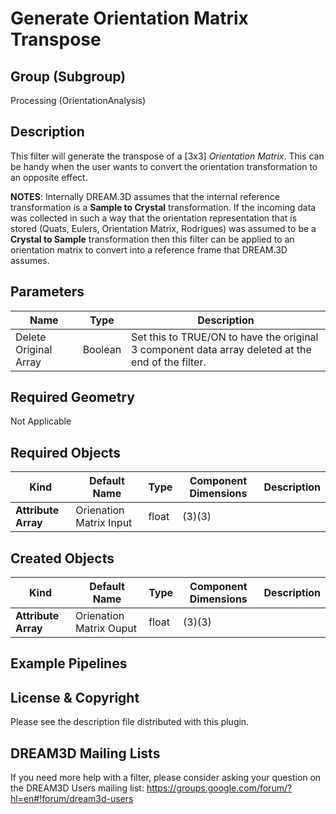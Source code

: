 # Generate Orientation Matrix Transpose #

## Group (Subgroup) ##

Processing (OrientationAnalysis)

## Description ##

This filter will generate the transpose of a [3x3] _Orientation Matrix_. This can be handy when the user wants to convert the orientation transformation to an opposite effect.

**NOTES**: Internally DREAM.3D assumes that the internal reference transformation is a **Sample to Crystal** transformation. If the incoming data was collected in such a way that the orientation representation that is stored (Quats, Eulers, Orientation Matrix, Rodrigues) was assumed to be a **Crystal to Sample** transformation then this filter can be applied to an orientation matrix to convert into a reference frame that DREAM.3D assumes.

## Parameters ##

| Name | Type | Description |
|------|------|------|
| Delete Original Array | Boolean | Set this to TRUE/ON to have the original 3 component data array deleted at the end of the filter. |

## Required Geometry ##

Not Applicable

## Required Objects ##

| Kind | Default Name | Type | Component Dimensions | Description |
|------|--------------|-------------|---------|-----|
| **Attribute Array** | Orienation Matrix Input | float | (3)(3) |  |

## Created Objects ##

| Kind | Default Name | Type | Component Dimensions | Description |
|------|--------------|-------------|---------|-----|
| **Attribute Array** | Orienation Matrix Ouput | float | (3)(3) |  |


## Example Pipelines ##


## License & Copyright ##

Please see the description file distributed with this plugin.

## DREAM3D Mailing Lists ##

If you need more help with a filter, please consider asking your question on the DREAM3D Users mailing list:
https://groups.google.com/forum/?hl=en#!forum/dream3d-users